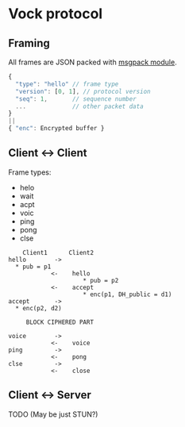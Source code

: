 # Vock protocol

## Framing

All frames are JSON packed with [msgpack module](https://github.com/pgriess/node-msgpack).

```javascript
{
  "type": "hello" // frame type
  "version": [0, 1], // protocol version
  "seq": 1,       // sequence number
  ...             // other packet data
}
||
{ "enc": Encrypted buffer }
```

## Client <-> Client

Frame types:

* helo
* wait
* acpt
* voic
* ping
* pong
* clse


```
    Client1      Client2
hello        ->
  * pub = p1
            <-    hello
                     * pub = p2
            <-    accept
                     * enc(p1, DH_public = d1)
accept       ->
  * enc(p2, d2)

     BLOCK CIPHERED PART

voice        ->
            <-    voice
ping         ->
            <-    pong
clse         ->
            <-    close
```


## Client <-> Server

TODO (May be just STUN?)
